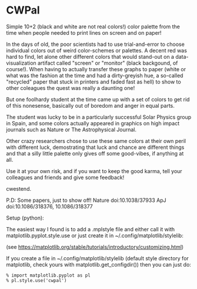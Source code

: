# CWPal
Simple 10+2 (black and white are not real colors!) color palette from the time when people needed to print lines on screen and on paper! 

In the days of old, the poor scientists had to use trial-and-error to choose individual colors out
of weird color-schemes or palettes. A decent red was hard to find, let alone other different colors
that would stand-out on a data-visualization artifact called "screen" or "monitor" (black backgound,
of course!). When having to actually transfer these graphs to paper (white or what was the fashion 
at the time and had a dirty-greyish hue, a so-called "recycled" paper that stuck in printers and faded
fast as hell) to show to other coleagues the quest was really a daunting one!

But one foolhardy student at the time came up with a set of colors to get rid of this nonesense, 
basically out of boredom and anger in equal parts.

The student was lucky to be in a particularly successful Solar Physics group in Spain, and some colors
actually appeared in graphics on high impact journals such as Nature or The Astrophysical Journal.

Other crazy researchers chose to use these same colors at their own peril with different luck, demostrating
that luck and chance are different things and that a silly little palette only gives off some good-vibes,
if anything at all.

Use it at your own risk, and if you want to keep the good karma, tell your colleagues and friends 
and give some feedback!

cwestend.

P.D: Some papers, just to show off!
Nature doi:10.1038/37933
ApJ doi:10.1086/318376, 10.1086/318377

Setup (python):

The easiest way I found is to add a .mplstyle file and either call it with matplotlib.pyplot.style.use or just create it in ~/.config/matplotlib/stylelib:

(see https://matplotlib.org/stable/tutorials/introductory/customizing.html)

If you create a file in ~/.config/matplotlib/stylelib (default style directory for matplotlib, check yours with matplotlib.get_configdir()) then you can just do:

```
% import matplotlib.pyplot as pl
% pl.style.use('cwpal')
```


